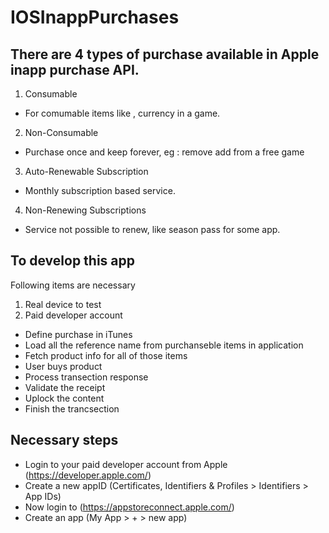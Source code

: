 # IOSInappPurchases

## There are 4 types of purchase available in Apple inapp purchase API.
1. Consumable
  * For comumable items like , currency in a game.
2. Non-Consumable
  * Purchase once and keep forever, eg : remove add from a free game
3. Auto-Renewable Subscription
  * Monthly subscription based service.
4. Non-Renewing Subscriptions
  * Service not possible to renew, like season pass for some app.
  
  
## To develop this app
Following items are necessary
1. Real device to test
2. Paid developer account

* Define purchase in iTunes
* Load all the reference name from purchanseble items in application
* Fetch product info for all of those items
* User buys product
* Process transection response
* Validate the receipt
* Uplock the content
* Finish the trancsection

## Necessary steps 
* Login to your paid developer account from Apple (https://developer.apple.com/)
* Create a new appID (Certificates, Identifiers & Profiles > Identifiers > App IDs)
* Now login to (https://appstoreconnect.apple.com/)
* Create an app (My App > + > new app)

